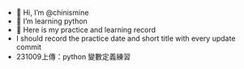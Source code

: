- 👋 Hi, I’m @chinismine
- 👀 I’m learning python
- 🌱 Here is my practice and learning record
- I should record the practice date and short title with every update commit
-   231009上傳：python 變數定義練習

<!---
chinismine/chinismine is a ✨ special ✨ repository because its `README.md` (this file) appears on your GitHub profile.
You can click the Preview link to take a look at your changes.
--->

<!---
linbot學習資源：https://github.com/line/line-bot-sdk-python
https://lawrencechuang760223.medium.com/line-bot-聊天機器人-ch3-使用-python-打造第一個-line-聊天機器人-f8c9f250e578
--->
